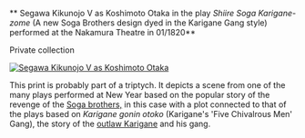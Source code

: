 
**  Segawa Kikunojo V as Koshimoto Otaka in the play _Shiire Soga Karigane-zome_ (A new Soga Brothers design dyed in the Karigane Gang style) performed at the Nakamura Theatre in 01/1820**

Private collection

[![Segawa Kikunojo V as Koshimoto Otaka ](Kunisada_Loan_272_small3.jpg)](KUN/kun272.htm)

This print is probably part of a triptych. It depicts a scene from one of the many plays performed at New Year based on the popular story of the revenge of the [Soga brothers,](Group6.htm) in this case with a plot connected to that of the plays based on _Karigane gonin otoko_ (Karigane's 'Five Chivalrous Men' Gang), the story of the [outlaw Karigane](KUN/kun320.htm) and his gang.
